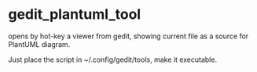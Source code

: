 # gedit_plantuml_tool
opens by hot-key a viewer from gedit, showing current file as a source for PlantUML diagram.

Just place the script in ~/.config/gedit/tools, make it executable.
